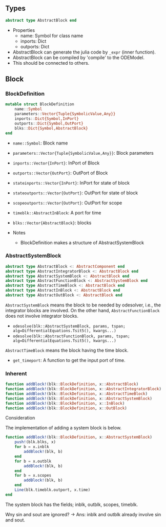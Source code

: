 ## Types

```julia
abstract type AbstractBlock end
```

- Properties
    - name: Symbol for class name
    - inports: Dict
    - outports: Dict
- AbstractBlock can generate the julia code by `_expr` (inner function).
- AbstractBlock can be compiled by 'compile' to the ODEModel.
- This should be connected to others.


## Block

### BlockDefinition

```julia
mutable struct BlockDefinition
    name::Symbol
    parameters::Vector{Tuple{SymbolicValue,Any}}
    inports::Dict{Symbol,InPort}
    outports::Dict{Symbol,OutPort}
    blks::Dict{Symbol,AbstractBlock}
end
```

- `name::Symbol`: Block name
- `parameters::Vector{Tuple{SymbolicValue,Any}}`: Block parameters
- `inports::Vector{InPort}`: InPort of Block
- `outports::Vector{OutPort}`: OutPort of Block
- `stateinports::Vector{InPort}`: InPort for state of block
- `stateoutports::Vector{OutPort}`: OutPort for state of block
- `scopeoutports::Vector{OutPort}`: OutPort for scope
- `timeblk::AbstractInBlock`: A port for time
- `blks::Vector{AbstractBlock}`: blocks

- Notes
    - BlockDefinition makes a structure of AbstractSystemBlock

### AbstractSystemBlock

```julia
abstract type AbstractBlock <: AbstractComponent end
abstract type AbstractIntegratorBlock <: AbstractBlock end
abstract type AbstractSystemBlock <: AbstractBlock end
abstract type AbstractFunctionBlock <: AbstractSystemBlock end
abstract type AbstractTimeBlock <: AbstractBlock end
abstract type AbstractInBlock <: AbstractBlock end
abstract type AbstractOutBlock <: AbstractBlock end
```

`AbstractSystemBlock` means the block to be needed by odesolver, i.e., the integrator blocks are involved. On the other hand, `AbstractFunctionBlock` does not involve integrator blocks.

- `odesolve(blk::AbstractSystemBlock, params, tspan; alg=DifferentialEquations.Tsit5(), kwargs...)`
- `odesolve(blk::AbstractFunctionBlock, params, tspan; alg=DifferentialEquations.Tsit5(), kwargs...)`


`AbstractTimeBlock` means the block having the time block.

- `get_timeport`: A function to get the input port of time.

### Inherent

```julia
function addBlock!(blk::BlockDefinition, x::AbstractBlock)
function addBlock!(blk::BlockDefinition, x::AbstractIntegratorBlock)
function addBlock!(blk::BlockDefinition, x::AbstractTimeBlock)
function addBlock!(blk::BlockDefinition, x::AbstractSystemBlock)
function addBlock!(blk::BlockDefinition, x::InBlock)
function addBlock!(blk::BlockDefinition, x::OutBlock)
``````

Consideration

The implementation of adding a system block is below.
```julia
function addBlock!(blk::BlockDefinition, x::AbstractSystemBlock)
    push!(blk.blks, x)
    for b = x.inblk
        addBlock!(blk, b)
    end
    for b = x.outblk
        addBlock!(blk, b)
    end
    for b = x.scopes
        addBlock!(blk, b)
    end
    Line(blk.timeblk.outport, x.time)
end
```
The system block has the fields; inblk, outblk, scopes, timeblk.

Wny sin and sout are ignored? -> Ans: inblk and outblk already involve sin and sout.

